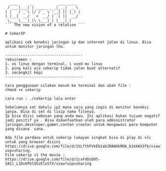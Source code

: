 ```
  ____     _            ___ ____  
 / ___|___| | _____ _ _|_ _|  _ \ 
| |   / _ \ |/ / _ \ '__| || |_) |
| |__|  __/   <  __/ |  | ||  __/ 
 \____\___|_|\_\___|_| |___|_|
``` The new vision of a relation ```
 
# CekerIP

aplikasi cek koneksi jaringan ip dan internet jalan di linux. Bisa untuk monitor jaringan lho.

-----------------------------------
rekuiremen :
1. os linux dengan terminal, i used mx linux
2. ping kali aja cekerip tidak jalan buat alternatif
3. secangkit kopi
-----------------------------------

Cara penggunaan silakan masuk ke terminal dan ubah file :
chmod +x cekerip

cara run : ./cekertip lalu enter

Sebelumnya set dahulu ip2 mana saja yang ingin di monitor koneksi ipnya. Bisa di set di lisip nama filenya.
Ip bisa diisi sebosan yang anda mau. Ini aplikasi bukan tujuan negatif jadi positif ya . Bisa dimanfaatkan oleh para administrator 
jaringan,developer,gamer,conten creator untuk mengawasi para komputer yang disana  sana.

Ada film perdana untuk cekerip lumayan singkat bisa di play di vlc untuk yang browser disini https://drive.google.com/file/d/1VLfthFVkEb1abJRANXkMOA_b1kXAX3fb/view?usp=sharing.
Film cekerip v1 the movie : https://drive.google.com/file/d/1cxFdOsD95-5AIi_L1DxkPblQSzEloSTX/view?usp=sharing
